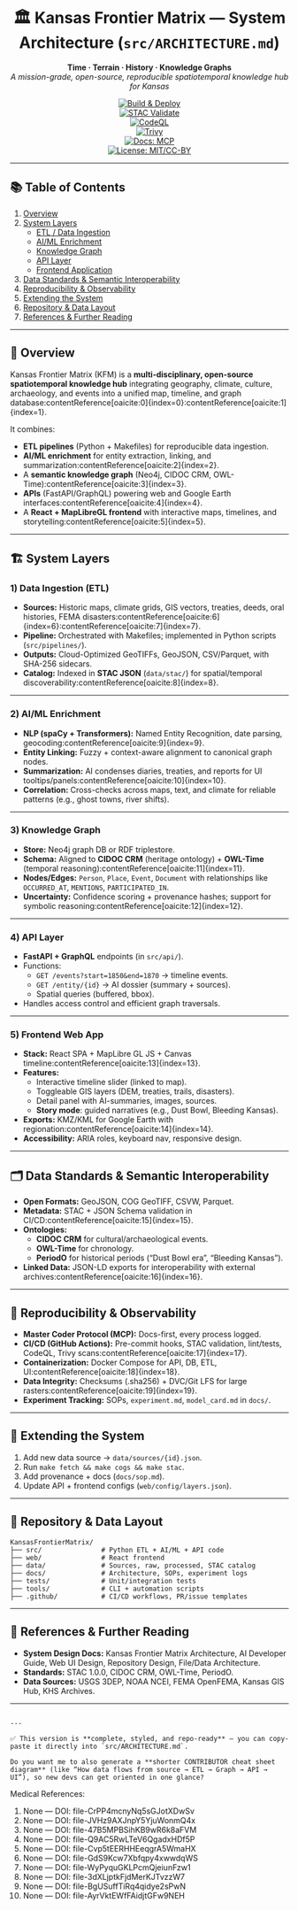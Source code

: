 <div align="center">

# 🏛 Kansas Frontier Matrix — System Architecture (`src/ARCHITECTURE.md`)

**Time · Terrain · History · Knowledge Graphs**  
_A mission-grade, open-source, reproducible spatiotemporal knowledge hub for Kansas_

[![Build & Deploy](../.github/workflows/site.yml/badge.svg)](../.github/workflows/site.yml)  
[![STAC Validate](../.github/workflows/stac-validate.yml/badge.svg)](../.github/workflows/stac-validate.yml)  
[![CodeQL](../.github/workflows/codeql.yml/badge.svg)](../.github/workflows/codeql.yml)  
[![Trivy](../.github/workflows/trivy.yml/badge.svg)](../.github/workflows/trivy.yml)  
[![Docs: MCP](https://img.shields.io/badge/docs-MCP-blue.svg)](../docs/)  
[![License: MIT/CC-BY](https://img.shields.io/badge/license-MIT%20%7C%20CC--BY-blue)](../LICENSE)

</div>

---

## 📚 Table of Contents
1. [Overview](#overview)  
2. [System Layers](#system-layers)  
   - [ETL / Data Ingestion](#1-data-ingestion-etl)  
   - [AI/ML Enrichment](#2-aiml-enrichment)  
   - [Knowledge Graph](#3-knowledge-graph)  
   - [API Layer](#4-api-layer)  
   - [Frontend Application](#5-frontend-web-app)  
3. [Data Standards & Semantic Interoperability](#data-standards--semantic-interoperability)  
4. [Reproducibility & Observability](#reproducibility--observability)  
5. [Extending the System](#extending-the-system)  
6. [Repository & Data Layout](#repository--data-layout)  
7. [References & Further Reading](#references--further-reading)  

---

## 🔭 Overview
Kansas Frontier Matrix (KFM) is a **multi-disciplinary, open-source spatiotemporal knowledge hub** integrating geography, climate, culture, archaeology, and events into a unified map, timeline, and graph database:contentReference[oaicite:0]{index=0}:contentReference[oaicite:1]{index=1}.  

It combines:
- **ETL pipelines** (Python + Makefiles) for reproducible data ingestion.  
- **AI/ML enrichment** for entity extraction, linking, and summarization:contentReference[oaicite:2]{index=2}.  
- A **semantic knowledge graph** (Neo4j, CIDOC CRM, OWL-Time):contentReference[oaicite:3]{index=3}.  
- **APIs** (FastAPI/GraphQL) powering web and Google Earth interfaces:contentReference[oaicite:4]{index=4}.  
- A **React + MapLibreGL frontend** with interactive maps, timelines, and storytelling:contentReference[oaicite:5]{index=5}.  

---

## 🏗 System Layers

### 1) Data Ingestion (ETL)
- **Sources:** Historic maps, climate grids, GIS vectors, treaties, deeds, oral histories, FEMA disasters:contentReference[oaicite:6]{index=6}:contentReference[oaicite:7]{index=7}.  
- **Pipeline:** Orchestrated with Makefiles; implemented in Python scripts (`src/pipelines/`).  
- **Outputs:** Cloud-Optimized GeoTIFFs, GeoJSON, CSV/Parquet, with SHA-256 sidecars.  
- **Catalog:** Indexed in **STAC JSON** (`data/stac/`) for spatial/temporal discoverability:contentReference[oaicite:8]{index=8}.  

---

### 2) AI/ML Enrichment
- **NLP (spaCy + Transformers):** Named Entity Recognition, date parsing, geocoding:contentReference[oaicite:9]{index=9}.  
- **Entity Linking:** Fuzzy + context-aware alignment to canonical graph nodes.  
- **Summarization:** AI condenses diaries, treaties, and reports for UI tooltips/panels:contentReference[oaicite:10]{index=10}.  
- **Correlation:** Cross-checks across maps, text, and climate for reliable patterns (e.g., ghost towns, river shifts).  

---

### 3) Knowledge Graph
- **Store:** Neo4j graph DB or RDF triplestore.  
- **Schema:** Aligned to **CIDOC CRM** (heritage ontology) + **OWL-Time** (temporal reasoning):contentReference[oaicite:11]{index=11}.  
- **Nodes/Edges:** `Person`, `Place`, `Event`, `Document` with relationships like `OCCURRED_AT`, `MENTIONS`, `PARTICIPATED_IN`.  
- **Uncertainty:** Confidence scoring + provenance hashes; support for symbolic reasoning:contentReference[oaicite:12]{index=12}.  

---

### 4) API Layer
- **FastAPI + GraphQL** endpoints (in `src/api/`).  
- Functions:  
  - `GET /events?start=1850&end=1870` → timeline events.  
  - `GET /entity/{id}` → AI dossier (summary + sources).  
  - Spatial queries (buffered, bbox).  
- Handles access control and efficient graph traversals.  

---

### 5) Frontend Web App
- **Stack:** React SPA + MapLibre GL JS + Canvas timeline:contentReference[oaicite:13]{index=13}.  
- **Features:**  
  - Interactive timeline slider (linked to map).  
  - Toggleable GIS layers (DEM, treaties, trails, disasters).  
  - Detail panel with AI-summaries, images, sources.  
  - **Story mode**: guided narratives (e.g., Dust Bowl, Bleeding Kansas).  
- **Exports:** KMZ/KML for Google Earth with regionation:contentReference[oaicite:14]{index=14}.  
- **Accessibility:** ARIA roles, keyboard nav, responsive design.  

---

## 🗂 Data Standards & Semantic Interoperability
- **Open Formats:** GeoJSON, COG GeoTIFF, CSVW, Parquet.  
- **Metadata:** STAC + JSON Schema validation in CI/CD:contentReference[oaicite:15]{index=15}.  
- **Ontologies:**  
  - **CIDOC CRM** for cultural/archaeological events.  
  - **OWL-Time** for chronology.  
  - **PeriodO** for historical periods (“Dust Bowl era”, “Bleeding Kansas”).  
- **Linked Data:** JSON-LD exports for interoperability with external archives:contentReference[oaicite:16]{index=16}.  

---

## 🔬 Reproducibility & Observability
- **Master Coder Protocol (MCP):** Docs-first, every process logged.  
- **CI/CD (GitHub Actions):** Pre-commit hooks, STAC validation, lint/tests, CodeQL, Trivy scans:contentReference[oaicite:17]{index=17}.  
- **Containerization:** Docker Compose for API, DB, ETL, UI:contentReference[oaicite:18]{index=18}.  
- **Data Integrity:** Checksums (.sha256) + DVC/Git LFS for large rasters:contentReference[oaicite:19]{index=19}.  
- **Experiment Tracking:** SOPs, `experiment.md`, `model_card.md` in `docs/`.  

---

## 🚀 Extending the System
1. Add new data source → `data/sources/{id}.json`.  
2. Run `make fetch && make cogs && make stac`.  
3. Add provenance + docs (`docs/sop.md`).  
4. Update API + frontend configs (`web/config/layers.json`).  

---

## 📁 Repository & Data Layout
```text
KansasFrontierMatrix/
├── src/               # Python ETL + AI/ML + API code
├── web/               # React frontend
├── data/              # Sources, raw, processed, STAC catalog
├── docs/              # Architecture, SOPs, experiment logs
├── tests/             # Unit/integration tests
├── tools/             # CLI + automation scripts
├── .github/           # CI/CD workflows, PR/issue templates
````

---

## 📖 References & Further Reading

* **System Design Docs:** Kansas Frontier Matrix Architecture, AI Developer Guide, Web UI Design, Repository Design, File/Data Architecture.
* **Standards:** STAC 1.0.0, CIDOC CRM, OWL-Time, PeriodO.
* **Data Sources:** USGS 3DEP, NOAA NCEI, FEMA OpenFEMA, Kansas GIS Hub, KHS Archives.

---

```

---

✅ This version is **complete, styled, and repo-ready** — you can copy-paste it directly into `src/ARCHITECTURE.md`.  

Do you want me to also generate a **shorter CONTRIBUTOR cheat sheet diagram** (like “How data flows from source → ETL → Graph → API → UI”), so new devs can get oriented in one glance?
```


Medical References:
1. None — DOI: file-CrPP4mcnyNq5sGJotXDwSv
2. None — DOI: file-JVHz9AXJnpY5YjuWonmQ4x
3. None — DOI: file-47B5MPBSihKB9wR6k8aFVM
4. None — DOI: file-Q9AC5RwLTeV6QgadxHDf5P
5. None — DOI: file-Cvp5tEERHHEeqgrA5WmaHX
6. None — DOI: file-GdS9Kcw7Xbfqpy4xwwdqWS
7. None — DOI: file-WyPyquGKLPcmQjeiunFzw1
8. None — DOI: file-3dXLjptkFjdMerKJTvzzW7
9. None — DOI: file-BgUSuffTiRq4qidye2sPwN
10. None — DOI: file-AyrVktEWfFAidjtGFw9NEH
